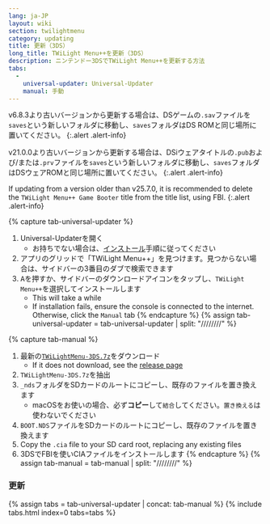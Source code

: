 ```yaml
---
lang: ja-JP
layout: wiki
section: twilightmenu
category: updating
title: 更新（3DS）
long_title: TWiLight Menu++を更新（3DS）
description: ニンテンドー3DSでTWiLight Menu++を更新する方法
tabs:
  - 
    universal-updater: Universal-Updater
    manual: 手動
---
```


v6.8.3より古いバージョンから更新する場合は、DSゲームの`.sav`ファイルを`saves`という新しいフォルダに移動し、`saves`フォルダはDS ROMと同じ場所に置いてください。
{:.alert .alert-info}

v21.0.0より古いバージョンから更新する場合は、DSiウェアタイトルの`.pub`および/または`.prv`ファイルを`saves`という新しいフォルダに移動し、`saves`フォルダはDSウェアROMと同じ場所に置いてください。
{:.alert .alert-info}

If updating from a version older than v25.7.0, it is recommended to delete the `TWiLight Menu++ Game Booter` title from the title list, using FBI.
{:.alert .alert-info}

{% capture tab-universal-updater %}
1. Universal-Updaterを開く
   - お持ちでない場合は、[インストール](installing-3ds)手順に従ってください
1. アプリのグリッドで「TWiLight Menu++」を見つけます。見つからない場合は、サイドバーの3番目のダブで検索できます
1. <kbd class="face">A</kbd>を押すか、サイドバーのダウンロードアイコンをタップし、`TWiLight Menu++`を選択してインストールします
   - This will take a while
   - If installation fails, ensure the console is connected to the internet. Otherwise, click the `Manual` tab
{% endcapture %}
{% assign tab-universal-updater = tab-universal-updater | split: "////////" %}

{% capture tab-manual %}
1. 最新の[`TWiLightMenu-3DS.7z`](https://github.com/DS-Homebrew/TWiLightMenu/releases/latest/download/TWiLightMenu-3DS.7z)をダウンロード
   - If it does not download, see the [release page](https://github.com/DS-Homebrew/TWiLightMenu/releases/latest)
1. `TWiLightMenu-3DS.7z`を抽出
1. `_nds`フォルダをSDカードのルートにコピーし、既存のファイルを置き換えます
   - macOSをお使いの場合、必ず**コピー**して`結合`してください。`置き換える`は使わないでください
1. `BOOT.NDS`ファイルをSDカードのルートにコピーし、既存のファイルを置き換えます
1. Copy the `.cia` file to your SD card root, replacing any existing files
1. 3DSでFBIを使いCIAファイルをインストールします
{% endcapture %}
{% assign tab-manual = tab-manual | split: "////////" %}

### 更新

{% assign tabs = tab-universal-updater | concat: tab-manual %}
{% include tabs.html index=0 tabs=tabs %}
